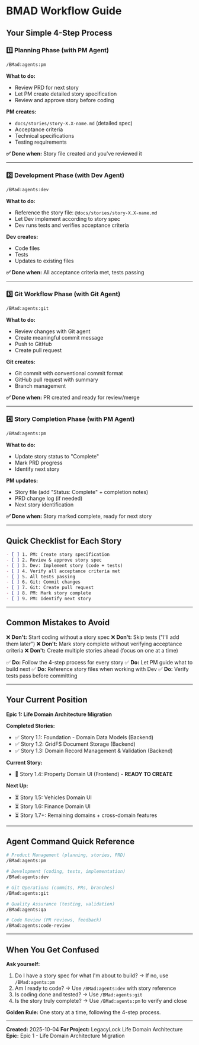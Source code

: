 # BMAD Workflow Guide

## Your Simple 4-Step Process

### 1️⃣ **Planning Phase** (with PM Agent)
```bash
/BMad:agents:pm
```

**What to do:**
- Review PRD for next story
- Let PM create detailed story specification
- Review and approve story before coding

**PM creates:**
- `docs/stories/story-X.X-name.md` (detailed spec)
- Acceptance criteria
- Technical specifications
- Testing requirements

**✅ Done when:** Story file created and you've reviewed it

---

### 2️⃣ **Development Phase** (with Dev Agent)
```bash
/BMad:agents:dev
```

**What to do:**
- Reference the story file: `@docs/stories/story-X.X-name.md`
- Let Dev implement according to story spec
- Dev runs tests and verifies acceptance criteria

**Dev creates:**
- Code files
- Tests
- Updates to existing files

**✅ Done when:** All acceptance criteria met, tests passing

---

### 3️⃣ **Git Workflow Phase** (with Git Agent)
```bash
/BMad:agents:git
```

**What to do:**
- Review changes with Git agent
- Create meaningful commit message
- Push to GitHub
- Create pull request

**Git creates:**
- Git commit with conventional commit format
- GitHub pull request with summary
- Branch management

**✅ Done when:** PR created and ready for review/merge

---

### 4️⃣ **Story Completion Phase** (with PM Agent)
```bash
/BMad:agents:pm
```

**What to do:**
- Update story status to "Complete"
- Mark PRD progress
- Identify next story

**PM updates:**
- Story file (add "Status: Complete" + completion notes)
- PRD change log (if needed)
- Next story identification

**✅ Done when:** Story marked complete, ready for next story

---

## Quick Checklist for Each Story

```markdown
- [ ] 1. PM: Create story specification
- [ ] 2. Review & approve story spec
- [ ] 3. Dev: Implement story (code + tests)
- [ ] 4. Verify all acceptance criteria met
- [ ] 5. All tests passing
- [ ] 6. Git: Commit changes
- [ ] 7. Git: Create pull request
- [ ] 8. PM: Mark story complete
- [ ] 9. PM: Identify next story
```

---

## Common Mistakes to Avoid

❌ **Don't:** Start coding without a story spec
❌ **Don't:** Skip tests ("I'll add them later")
❌ **Don't:** Mark story complete without verifying acceptance criteria
❌ **Don't:** Create multiple stories ahead (focus on one at a time)

✅ **Do:** Follow the 4-step process for every story
✅ **Do:** Let PM guide what to build next
✅ **Do:** Reference story files when working with Dev
✅ **Do:** Verify tests pass before committing

---

## Your Current Position

**Epic 1: Life Domain Architecture Migration**

**Completed Stories:**
- ✅ Story 1.1: Foundation - Domain Data Models (Backend)
- ✅ Story 1.2: GridFS Document Storage (Backend)
- ✅ Story 1.3: Domain Record Management & Validation (Backend)

**Current Story:**
- 🎯 Story 1.4: Property Domain UI (Frontend) - **READY TO CREATE**

**Next Up:**
- ⏳ Story 1.5: Vehicles Domain UI
- ⏳ Story 1.6: Finance Domain UI
- ⏳ Story 1.7+: Remaining domains + cross-domain features

---

## Agent Command Quick Reference

```bash
# Product Management (planning, stories, PRD)
/BMad:agents:pm

# Development (coding, tests, implementation)
/BMad:agents:dev

# Git Operations (commits, PRs, branches)
/BMad:agents:git

# Quality Assurance (testing, validation)
/BMad:agents:qa

# Code Review (PR reviews, feedback)
/BMad:agents:code-review
```

---

## When You Get Confused

**Ask yourself:**
1. Do I have a story spec for what I'm about to build? → If no, use `/BMad:agents:pm`
2. Am I ready to code? → Use `/BMad:agents:dev` with story reference
3. Is coding done and tested? → Use `/BMad:agents:git`
4. Is the story truly complete? → Use `/BMad:agents:pm` to verify and close

**Golden Rule:** One story at a time, following the 4-step process.

---

**Created:** 2025-10-04
**For Project:** LegacyLock Life Domain Architecture
**Epic:** Epic 1 - Life Domain Architecture Migration
